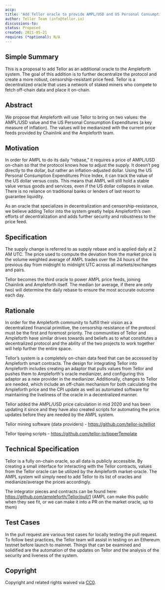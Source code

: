 ```yaml
---
accp:
title: "Add Tellor oracle to provide AMPL/USD and US Personal Consumption Expenditures values"
author: Tellor Team (info@tellor.io)
discussions-to:
status: Proposed
created: 2021-05-21
requires (*optional): N/A
---
```


<!--You can leave these HTML comments in your merged ACCP and delete the visible duplicate text guides, they will not appear and may be helpful to refer to if you edit it again. This is the suggested template for new ACCPs. Note that an ACCP number will be assigned by an editor. When opening a pull request to submit your ACCP, please use an abbreviated title in the filename, `accp-draft_title_abbrev.md`. The title should be 44 characters or less.-->

## Simple Summary
<!--"If you can't explain it simply, you don't understand it well enough." Provide a simplified and layman-accessible explanation of the ACCP.-->
This is a proposal to add Tellor as an additional oracle to the Ampleforth system. The goal of this addition is to further decentralize the protocol and create a more robust, censorship-resistant price feed.  Tellor is a decentralized oracle that uses a network of staked miners who compete to fetch off-chain data and place it on-chain.

## Abstract
<!--A short (~200 word) description of the variable change proposed.-->
We propose that Ampleforth will use Tellor to bring on two values:  the AMPL/USD value and the US Personal Consumption Expenditures (a key measure of inflation). The values will be medianized with the current price feeds provided by Chainlink and the Ampleforth team.

## Motivation
<!--The motivation is critical for ACCPs that want to update variables within Ampleforth. It should clearly explain why the existing variable is not incentive aligned. ACCP submissions without sufficient motivation may be rejected outright.-->
In order for AMPL to do its daily “rebase,” it requires a price of AMPL/USD on-chain so that the protocol knows how to adjust the supply.  It doesn’t peg directly to the dollar, but rather an inflation-adjusted dollar.  Using the US Personal Consumption Expenditures Price Index, it can track the value of the US dollar versus costs.  This means that AMPL will still hold a stable value versus goods and services, even if the US dollar collapses in value. There is no reliance on traditional banks or lenders of last resort to guarantee liquidity.

As an oracle that specializes in decentralization and censorship-resistance, we believe adding Tellor into the system greatly helps Ampleforth’s own efforts of decentralization and adds further security and  robustness to the price feed.

## Specification
The supply change is referred to as supply rebase and is applied daily at 2 AM UTC. The price used to compute the deviation from the market price is the volume weighted average of AMPL trades over the 24 hours of the previous day from midnight to midnight UTC across all markets/exchanges and pairs.  

Tellor becomes the third oracle to power AMPL price feeds, joining Chainlink and Ampleforth itself. The median (or average, if there are only two) will determine the daily rebase to ensure the most accurate outcome each day.

## Rationale
In order for the Ampleforth community to fulfill their vision as a decentralized financial primitive, the censorship resistance of the protocol must be the first and foremost priority.  The communities of Tellor and Ampleforth have similar drives towards and beliefs as to what constitutes a decentralized protocol and the ability of the two projects to work together will help further the entire space.

Tellor’s system is a completely on-chain data feed that can be accessed by Ampleforth smart contracts.  The design for integrating Tellor into Ampleforth includes creating an adaptor that pulls values from Tellor and pushes them to Ampleforth's oracle medianizer, and configuring this adaptor as a new provider in the medianizer. Additionally, changes to Tellor are needed, which include an off-chain mechanism for both calculating the Ampleforth price and the CPI update as well as automated software for maintaining the liveliness of the oracle in a decentralized manner.

Tellor added the AMPL/USD price calculation in mid 2020 and has been updating it since and they have also created scripts for automating the price updates before they are needed by the AMPL system.

Tellor mining software (data providers) - https://github.com/tellor-io/telliot

Tellor tipping scripts - https://github.com/tellor-io/tipperTemplate

## Technical Specification
Tellor is a fully on-chain oracle, so all data is publicly accessible.  By creating a small interface for interacting with the Tellor contracts, values from the Tellor oracle can be utilized by the Ampleforth market-oracle.  The AMPL system will simply need to add Tellor to its list of oracles and medianize/average the prices accordingly.  

The integrator pieces and contracts can be found here:  https://github.com/ampleforth/Tellor/pull/1 (AMPL can make this public when they see fit, or we can make it into a PR on the market oracle, up to them)

## Test Cases
In the pull request are various test cases for locally testing the pull request.  To follow best practices, the Tellor team will assist in testing on an Ethereum testnet before launch to mainnet.  Things that can be examined and solidified are the automation of the updates on Tellor and the analysis of the security and liveness of the system.

## Copyright
Copyright and related rights waived via [CC0](https://creativecommons.org/publicdomain/zero/1.0/).
